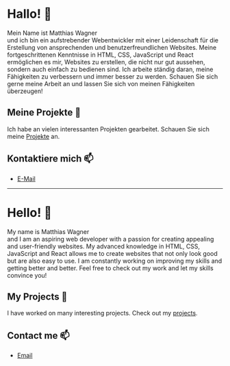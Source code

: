 # Hallo! 👋
Mein Name ist Matthias Wagner  
und ich bin ein aufstrebender Webentwickler mit einer Leidenschaft für die Erstellung von ansprechenden und benutzerfreundlichen Websites. Meine fortgeschrittenen Kenntnisse in HTML, CSS, JavaScript und React ermöglichen es mir, Websites zu erstellen, die nicht nur gut aussehen, sondern auch einfach zu bedienen sind. Ich arbeite ständig daran, meine Fähigkeiten zu verbessern und immer besser zu werden. Schauen Sie sich gerne meine Arbeit an und lassen Sie sich von meinen Fähigkeiten überzeugen!

## Meine Projekte 🚀
Ich habe an vielen interessanten Projekten gearbeitet. Schauen Sie sich meine [Projekte](https://matzew95.github.io/) an.

## Kontaktiere mich 📫
- [E-Mail](mailto:matthiaswgnr@icloud.com)

---

# Hello! 👋
My name is Matthias Wagner  
and I am an aspiring web developer with a passion for creating appealing and user-friendly websites. My advanced knowledge in HTML, CSS, JavaScript and React allows me to create websites that not only look good but are also easy to use. I am constantly working on improving my skills and getting better and better. Feel free to check out my work and let my skills convince you!

## My Projects 🚀
I have worked on many interesting projects. Check out my [projects](https://matzew95.github.io/).

## Contact me 📫
- [Email](mailto:matthiaswgnr@icloud.com)
<!--
**MatzeW95/MatzeW95** is a ✨ _special_ ✨ repository because its `README.md` (this file) appears on your GitHub profile.

Here are some ideas to get you started:

- 🔭 I’m currently working on ...
- 🌱 I’m currently learning ...
- 👯 I’m looking to collaborate on ...
- 🤔 I’m looking for help with ...
- 💬 Ask me about ...
- 📫 How to reach me: ...
- 😄 Pronouns: ...
- ⚡ Fun fact: ...
-->
